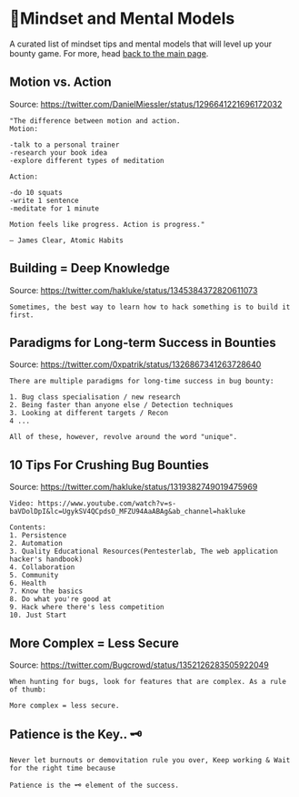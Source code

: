 # 🤯Mindset and Mental Models

A curated list of mindset tips and mental models that will level up your bounty game. For more, head [back to the main page](./README.md).

## Motion vs. Action

Source: https://twitter.com/DanielMiessler/status/1296641221696172032

```
"The difference between motion and action. 
Motion:

-talk to a personal trainer
-research your book idea
-explore different types of meditation

Action:

-do 10 squats
-write 1 sentence
-meditate for 1 minute

Motion feels like progress. Action is progress."

– James Clear, Atomic Habits
```

## Building = Deep Knowledge

Source: https://twitter.com/hakluke/status/1345384372820611073

```
Sometimes, the best way to learn how to hack something is to build it first.
```

## Paradigms for Long-term Success in Bounties

Source: https://twitter.com/0xpatrik/status/1326867341263728640

```
There are multiple paradigms for long-time success in bug bounty:

1. Bug class specialisation / new research
2. Being faster than anyone else / Detection techniques
3. Looking at different targets / Recon
4 ...

All of these, however, revolve around the word "unique".
```

## 10 Tips For Crushing Bug Bounties

Source: https://twitter.com/hakluke/status/1319382749019475969

```
Video: https://www.youtube.com/watch?v=s-baVDolDpI&lc=UgykSV4QCpdsO_MFZU94AaABAg&ab_channel=hakluke

Contents:
1. Persistence
2. Automation
3. Quality Educational Resources(Pentesterlab, The web application hacker's handbook)
4. Collaboration
5. Community
6. Health
7. Know the basics
8. Do what you're good at
9. Hack where there's less competition
10. Just Start
```

## More Complex = Less Secure

Source: https://twitter.com/Bugcrowd/status/1352126283505922049

```
When hunting for bugs, look for features that are complex. As a rule of thumb:

More complex = less secure.
```

## Patience is the Key.. 🗝


```
Never let burnouts or demovitation rule you over, Keep working & Wait for the right time because

Patience is the 🗝 element of the success.
```

